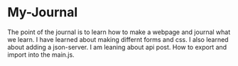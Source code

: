 # My-Journal
The point of the journal is to learn how to make a webpage and journal what we learn.
I have learned about making differnt forms and css. I also learned about adding a json-server. I am leaning about api post. How to export and import into the main.js. 